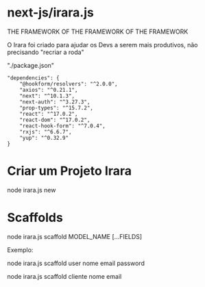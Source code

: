 # next-js/irara.js

THE FRAMEWORK OF THE FRAMEWORK OF THE FRAMEWORK

O Irara foi criado para ajudar os Devs a serem mais produtivos, não precisando "recriar a roda"

"./package.json"

    "dependencies": {
        "@hookform/resolvers": "^2.0.0",
        "axios": "^0.21.1",
        "next": "^10.1.3",
        "next-auth": "^3.27.3",
        "prop-types": "^15.7.2",
        "react": "^17.0.2",
        "react-dom": "^17.0.2",
        "react-hook-form": "^7.0.4",
        "rxjs": "^6.6.7",
        "yup": "^0.32.9"
    }

# Criar um Projeto Irara
node irara.js new

# Scaffolds
node irara.js scaffold MODEL_NAME [...FIELDS]

Exemplo:

node irara.js scaffold user nome email password

node irara.js scaffold cliente nome email


